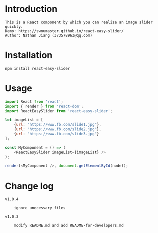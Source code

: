 # Introduction

    This is a React component by which you can realize an image slider quickly.
    Demo: https://swnumaster.github.io/react-easy-slider/
    Author: Nathan Jiang (373578963@qq.com)

# Installation

    npm install react-easy-slider

# Usage
```javascript
import React from 'react';
import { render } from 'react-dom';
import ReactEasySlider from 'react-easy-slider';

let imageList = [
    {url: "https://www.fb.com/slide1.jpg"},
    {url: "https://www.fb.com/slide2.jpg"},
    {url: "https://www.fb.com/slide3.jpg"}
];

const MyComponent = () => (
    <ReactEasySlider imageList={imageList} />
);

render(<MyComponent />, document.getElementById(node));
```

# Change log

    v1.0.4      

        ignore unecessary files

    v1.0.3      

        modify README.md and add README-for-developers.md